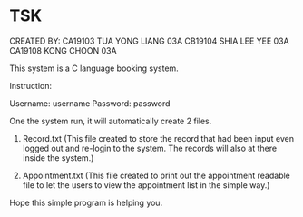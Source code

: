 # TSK
CREATED BY:
CA19103	TUA YONG LIANG	03A
CB19104	SHIA LEE YEE	  03A
CA19108	KONG CHOON	    03A

This system is a C language booking system.

Instruction:

Username: username
Password: password

One the system run, it will automatically create 2 files.
1. Record.txt (This file created to store the record that had been input even logged out and re-login to the system. The records will also at there inside the system.)

2. Appointment.txt (This file created to print out the appointment readable file to let the users to view the appointment list in the simple way.)


Hope this simple program is helping you.
